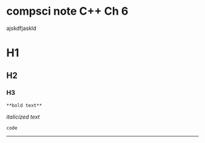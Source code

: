 # compsci note C++ Ch 6

ajskdfjaskld

# H1
## H2
### H3

	**bold text**
  
  *italicized text*

`code`

---
